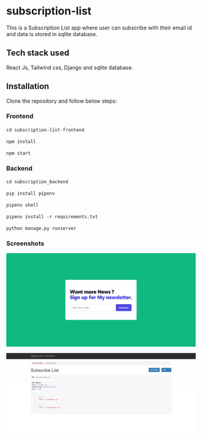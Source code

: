 # subscription-list

This is a Subscription List app where user can subscribe with their email id and data is stored in sqlite database.

## Tech stack used

React Js, Tailwind css, Django and sqlite database.

## Installation

Clone the repository and follow below steps:

### Frontend

`cd subscription-list-frontend`

`npm install`

`npm start`

### Backend

`cd subscription_backend`

`pip install pipenv`

`pipenv shell`

`pipenv install -r requirements.txt`

`python manage.py runserver`

### Screenshots

![alt text](https://github.com/nikhiltatpati/subscription-list-frontend/blob/main/images/screen.jpg?raw=true)

![alt text](https://github.com/nikhiltatpati/subscription-list-frontend/blob/main/images/subscribe-list.jpg?raw=true)
